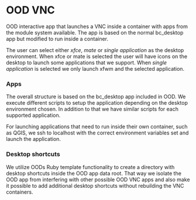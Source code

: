 # OOD VNC

OOD interactive app that launches a VNC inside a container with apps from the module system available.
The app is based on the normal bc_desktop app but modified to run inside a container.

The user can select either *xfce*, *mate* or *single application* as the desktop environment.
When xfce or mate is selected the user will have icons on the desktop to launch some applications that we support.
When *single application* is selected we only launch xfwm and the selected application.

### Apps
The overall structure is based on the bc_desktop app included in OOD.
We execute different scripts to setup the application depending on the desktop environment chosen.
In addition to that we have similar scripts for each supported application.

For launching applications that need to run inside their own container, such as QGIS, we ssh to localhost with the correct environment variables set and launch the application.

### Desktop shortcuts
We utilize OODs Ruby template functionality to create a directory with desktop shortcuts inside the OOD app data root.
That way we isolate the OOD app from interfering with other possible OOD VNC apps and also make it possible to add additional desktop shortcuts without rebuilding the VNC containers.

